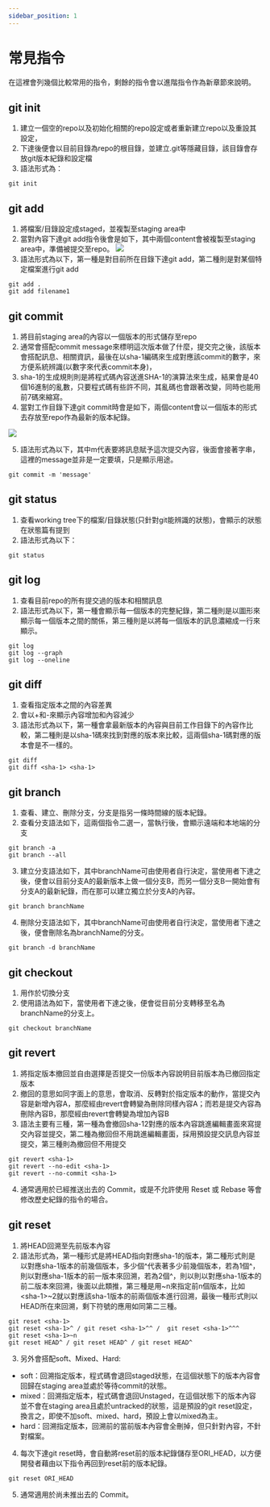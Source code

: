 ```yaml
---
sidebar_position: 1
---
```


# 常見指令
在這裡會列幾個比較常用的指令，剩餘的指令會以進階指令作為新章節來說明。

## git init
1. 建立一個空的repo以及初始化相關的repo設定或者重新建立repo以及重設其設定，
2. 下達後便會以目前目錄為repo的根目錄，並建立.git等隱藏目錄，該目錄會存放git版本紀錄和設定檔
3. 語法形式為：

```
git init
```

## git add
1. 將檔案/目錄設定成staged，並複製至staging area中
2. 當對內容下達git add指令後會是如下，其中兩個content會被複製至staging area中，準備被提交至repo。
![](https://res.cloudinary.com/dqfxgtyoi/image/upload/v1632562545/blog/git/anExample2OfGitStorage_s1tpcw.png)
3. 語法形式為以下，第一種是對目前所在目錄下達git add，第二種則是對某個特定檔案進行git add
```
git add .
git add filename1
```


## git commit
1. 將目前staging area的內容以一個版本的形式儲存至repo
2. 通常會搭配commit message來標明這次版本做了什麼，提交完之後，該版本會搭配訊息、相關資訊，最後在以sha-1編碼來生成對應該commit的數字，來方便系統辨識(以數字來代表commit本身)，
3. sha-1的生成規則則是將程式碼內容送進SHA-1的演算法來生成，結果會是40個16進制的亂數，只要程式碼有些許不同，其亂碼也會跟著改變，同時也能用前7碼來縮寫。
4. 當對工作目錄下達git commit時會是如下，兩個content會以一個版本的形式去存放至repo作為最新的版本紀錄。

![](https://res.cloudinary.com/dqfxgtyoi/image/upload/v1632562545/blog/git/anExample3OfGitStorage_gqcrun.png)

5. 語法形式為以下，其中m代表要將訊息賦予這次提交內容，後面會接著字串，這裡的message並非是一定要填，只是顯示用途。

```
git commit -m 'message'
```


## git status
1. 查看working tree下的檔案/目錄狀態(只針對git能辨識的狀態)，會顯示的狀態在狀態篇有提到
2. 語法形式為以下：
```
git status
```

## git log
1. 查看目前repo的所有提交過的版本和相關訊息
2. 語法形式為以下，第一種會顯示每一個版本的完整紀錄，第二種則是以圖形來顯示每一個版本之間的關係，第三種則是以將每一個版本的訊息濃縮成一行來顯示。

```
git log
git log --graph
git log --oneline
```

## git diff
1. 查看指定版本之間的內容差異
2. 會以+和-來顯示內容增加和內容減少
2. 語法形式為以下，第一種會拿最新版本的內容與目前工作目錄下的內容作比較，第二種則是以sha-1碼來找到對應的版本來比較，這兩個sha-1碼對應的版本會是不一樣的。

```
git diff
git diff <sha-1> <sha-1> 
```
## git branch
1. 查看、建立、刪除分支，分支是指另一條時間線的版本紀錄。
2. 查看分支語法如下，這兩個指令二選一，當執行後，會顯示遠端和本地端的分支
```
git branch -a
git branch --all
```
3. 建立分支語法如下，其中branchName可由使用者自行決定，當使用者下達之後，便會以目前分支A的最新版本上做一個分支B，而另一個分支B一開始會有分支A的最新紀錄，而在那可以建立獨立於分支A的內容。
```
git branch branchName
```

4. 刪除分支語法如下，其中branchName可由使用者自行決定，當使用者下達之後，便會刪除名為branchName的分支。

```
git branch -d branchName
```

## git checkout
1. 用作於切換分支
2. 使用語法為如下，當使用者下達之後，便會從目前分支轉移至名為branchName的分支上。

```
git checkout branchName
```


## git revert
1. 將指定版本撤回並自由選擇是否提交一份版本內容說明目前版本為已撤回指定版本
2. 撤回的意思如同字面上的意思，會取消、反轉對於指定版本的動作，當提交內容是新增內容A，那麼經由revert會轉變為刪除同樣內容A；而若是提交內容為刪除內容B，那麼經由revert會轉變為增加內容B
3. 語法主要有三種，第一種為會撤回sha-12對應的版本內容跳進編輯畫面來寫提交內容並提交，第二種為撤回但不用跳進編輯畫面，採用預設提交訊息內容並提交，第三種則為撤回但不用提交

```
git revert <sha-1>
git revert --no-edit <sha-1> 
git revert --no-commit <sha-1>
```
4. 通常適用於已經推送出去的 Commit，或是不允許使用 Reset 或 Rebase 等會修改歷史紀錄的指令的場合。

## git reset
1. 將HEAD回溯至先前版本內容
2. 語法形式為，第一種形式是將HEAD指向對應sha-1的版本，第二種形式則是以對應sha-1版本的前幾個版本，多少個^代表著多少前幾個版本，若為1個^，則以對應sha-1版本的前一版本來回溯，若為2個^，則以則以對應sha-1版本的前二版本來回溯，後面以此類推，第三種是用~n來指定前n個版本，比如&lt;sha-1&gt;~2就以對應該sha-1版本的前兩個版本進行回溯，最後一種形式則以HEAD所在來回溯，剩下符號的應用如同第二三種。


```
git reset <sha-1> 
git reset <sha-1>^ / git reset <sha-1>^^ /  git reset <sha-1>^^^  
git reset <sha-1>~n
git reset HEAD^ / git reset HEAD^ / git reset HEAD^
```

3. 另外會搭配soft、Mixed、Hard:
 - soft：回溯指定版本，程式碼會退回staged狀態，在這個狀態下的版本內容會回歸在staging area並處於等待commit的狀態。
 - mixed：回溯指定版本，程式碼會退回Unstaged，在這個狀態下的版本內容並不會在staging area且處於untracked的狀態，這是預設的git reset設定，換言之，即使不加soft、mixed、hard，預設上會以mixed為主。
 - hard：回溯指定版本，回溯前的當前版本內容會全刪掉，但只針對內容，不針對檔案。
 

4. 每次下達git reset時，會自動將reset前的版本紀錄儲存至ORI_HEAD，以方便開發者藉由以下指令再回到reset前的版本紀錄。

```
git reset ORI_HEAD
```

5. 通常適用於尚未推出去的 Commit。



